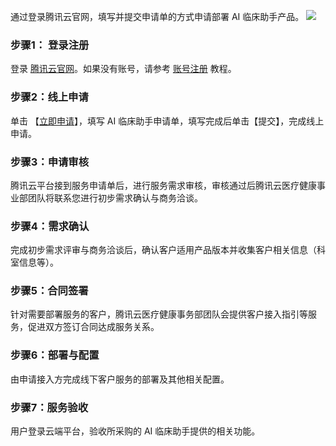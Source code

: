 通过登录腾讯云官网，填写并提交申请单的方式申请部署 AI 临床助手产品。
![](https://main.qcloudimg.com/raw/e9559e26f635e09cf1101991dcf6639b.png)
### 步骤1： 登录注册
登录 [腾讯云官网](https://cloud.tencent.com/login)。如果没有账号，请参考 [账号注册](https://cloud.tencent.com/document/product/378/17985) 教程。
### 步骤2：线上申请
单击 【[立即申请](https://cloud.tencent.com/apply/p/9z37i78ng7l)】，填写 AI 临床助手申请单，填写完成后单击【提交】，完成线上申请。
### 步骤3：申请审核
腾讯云平台接到服务申请单后，进行服务需求审核，审核通过后腾讯云医疗健康事业部团队将联系您进行初步需求确认与商务洽谈。
### 步骤4：需求确认
完成初步需求评审与商务洽谈后，确认客户适用产品版本并收集客户相关信息（科室信息等）。
### 步骤5：合同签署
针对需要部署服务的客户，腾讯云医疗健康事务部团队会提供客户接入指引等服务，促进双方签订合同达成服务关系。
### 步骤6：部署与配置
由申请接入方完成线下客户服务的部署及其他相关配置。
### 步骤7：服务验收
用户登录云端平台，验收所采购的 AI 临床助手提供的相关功能。

